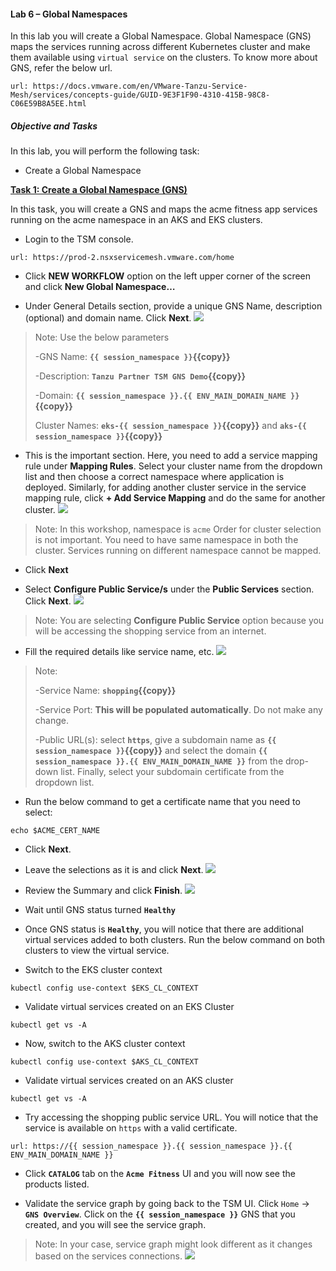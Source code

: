 #### Lab 6 – Global Namespaces

In this lab you will create a Global Namespace. Global Namespace (GNS) maps the services running across different Kubernetes cluster and make them available using `virtual service` on the clusters. To know more about GNS, refer the below url.
```dashboard:open-url
url: https://docs.vmware.com/en/VMware-Tanzu-Service-Mesh/services/concepts-guide/GUID-9E3F1F90-4310-415B-98C8-C06E59B8A5EE.html
```


##### Objective and Tasks   

In this lab, you will perform the following task: 

* Create a Global Namespace


<ins>**Task 1: Create a Global Namespace (GNS)**</ins>  

In this task, you will create a GNS and maps the acme fitness app services running on the acme namespace in an AKS and EKS clusters.

* Login to the TSM console.
```dashboard:open-url
url: https://prod-2.nsxservicemesh.vmware.com/home
```

* Click **NEW WORKFLOW** option on the left upper corner of the screen and click **New Global Namespace…**

* Under General Details section, provide a unique GNS Name, description (optional) and domain name. Click **Next**.
![](./media/image44.png)

> Note: Use the below parameters 
> 
> \-GNS Name: **`{{ session_namespace }}`{{copy}}**
> 
> \-Description: **`Tanzu Partner TSM GNS Demo`{{copy}}**
> 
> \-Domain: **`{{ session_namespace }}.{{ ENV_MAIN_DOMAIN_NAME }}`{{copy}}**
> 
> Cluster Names: **`eks-{{ session_namespace }}`{{copy}}** and **`aks-{{ session_namespace }}`{{copy}}**

* This is the important section. Here, you need to add a service mapping rule under **Mapping Rules**. Select your cluster name from the dropdown list and then choose a correct namespace where application is deployed. Similarly, for adding another cluster service in the service mapping rule, click **+ Add Service Mapping** and do the same for another cluster.
![](./media/image45.png)
 
> Note:
> In this workshop, namespace is `acme`
> Order for cluster selection is not important. You need to have same namespace in both the cluster. Services running on different namespace cannot be mapped.

* Click **Next**

* Select **Configure Public Service/s** under the **Public Services** section. Click **Next**.
![](./media/image46.png)
 
> Note: You are selecting **Configure Public Service** option because you will be accessing the shopping service from an internet.

* Fill the required details like service name, etc.
 ![](./media/image47.png)
 
> Note:
> 
> \-Service Name: **`shopping`{{copy}}**
> 
> \-Service Port: **This will be populated automatically**. Do not make any change.
> 
> \-Public URL(s): select **`https`**, give a subdomain name as **`{{ session_namespace }}`{{copy}}**
> and select the domain **`{{ session_namespace }}.{{ ENV_MAIN_DOMAIN_NAME }}`** from the drop-down list. Finally, select your subdomain certificate from the dropdown list.
> 
* Run the below command to get a certificate name that you need to select:
```execute-1
echo $ACME_CERT_NAME
```
* Click **Next**.

* Leave the selections as it is and click **Next**.
![](./media/image48.png)

* Review the Summary and click **Finish**.
![](./media/image49.png)

* Wait until GNS status turned **`Healthy`**

* Once GNS status is **`Healthy`**, you will notice that there are additional virtual services added to both clusters. Run the below command on both clusters to view the virtual service.
* Switch to the EKS cluster context
```execute-1
kubectl config use-context $EKS_CL_CONTEXT
```
* Validate virtual services created on an EKS Cluster
```execute-1
kubectl get vs -A
```
* Now, switch to the AKS cluster context
```execute-1
kubectl config use-context $AKS_CL_CONTEXT
```
* Validate virtual services created on an AKS cluster
```execute-1
kubectl get vs -A
```

* Try accessing the shopping public service URL. You will notice that the service is available on `https` with a valid certificate.
```dashboard:open-url
url: https://{{ session_namespace }}.{{ session_namespace }}.{{ ENV_MAIN_DOMAIN_NAME }}
```
* Click **`CATALOG`** tab on the **`Acme Fitness`** UI and you will now see the products listed.

* Validate the service graph by going back to the TSM UI. Click `Home` -\> **`GNS Overview`**. Click on the **`{{ session_namespace }}`** GNS that you created, and you will see the service graph.
> Note: In your case, service graph might look different as it changes based on the services connections.
![](./media/image55.png)